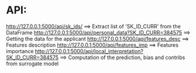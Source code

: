 # API:
http://127.0.0.1:5000/api/sk_ids/  ==> Extract list of 'SK_ID_CURR' from the DataFrame
http://127.0.0.1:5000/api/personal_data?SK_ID_CURR=384575  ==> Getting the data for the applicant 
http://127.0.0.1:5000/api/features_desc  ==> Features description
http://127.0.0.1:5000/api/features_imp  ==> Features importance
http://127.0.0.1:5000/api/local_interpretation?SK_ID_CURR=384575   ==> Computation of the prediction, bias and contribs from surrogate model
